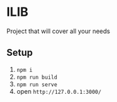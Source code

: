 # ILIB

Project that will cover all your needs

## Setup

1. `npm i`
1. `npm run build`
1. `npm run serve`
1. open `http://127.0.0.1:3000/`